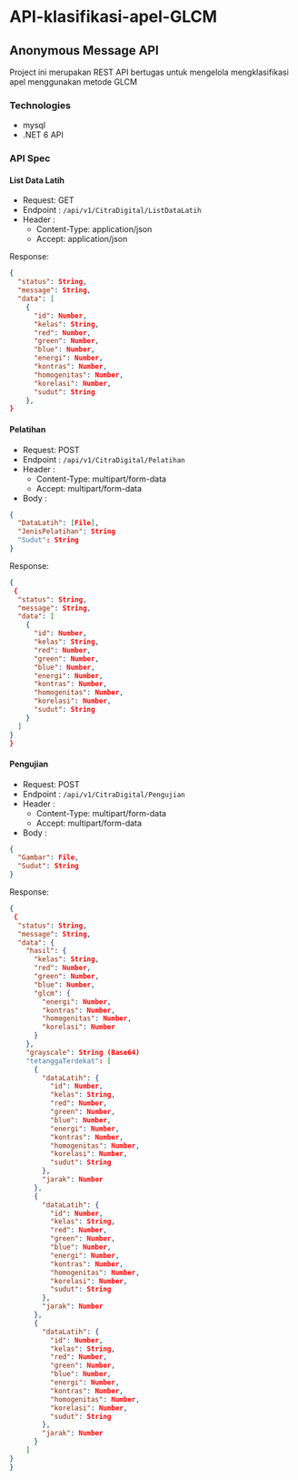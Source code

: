 # API-klasifikasi-apel-GLCM

## Anonymous Message API

Project ini merupakan REST API bertugas untuk mengelola mengklasifikasi apel menggunakan metode GLCM
### Technologies

- mysql
- .NET 6 API

### API Spec

#### List Data Latih

- Request: GET
- Endpoint : `/api/v1/CitraDigital/ListDataLatih`
- Header :
  - Content-Type: application/json
  - Accept: application/json

Response:

```json
{
  "status": String,
  "message": String,
  "data": [
    {
      "id": Number,
      "kelas": String,
      "red": Number,
      "green": Number,
      "blue": Number,
      "energi": Number,
      "kontras": Number,
      "homogenitas": Number,
      "korelasi": Number,
      "sudut": String
    },
}
```

#### Pelatihan

- Request: POST
- Endpoint : `/api/v1/CitraDigital/Pelatihan`
- Header :
  - Content-Type: multipart/form-data
  - Accept: multipart/form-data
- Body :

```json
{
  "DataLatih": [File],
  "JenisPelatihan": String
  "Sudut": String
}
```

Response:

```json
{
 {
  "status": String,
  "message": String,
  "data": [
    {
      "id": Number,
      "kelas": String,
      "red": Number,
      "green": Number,
      "blue": Number,
      "energi": Number,
      "kontras": Number,
      "homogenitas": Number,
      "korelasi": Number,
      "sudut": String
    }
  ]
}
}
```

#### Pengujian

- Request: POST
- Endpoint : `/api/v1/CitraDigital/Pengujian`
- Header :
  - Content-Type: multipart/form-data
  - Accept: multipart/form-data
- Body :

```json
{
  "Gambar": File,
  "Sudut": String
}
```

Response:

```json
{
 {
  "status": String,
  "message": String,
  "data": {
    "hasil": {
      "kelas": String,
      "red": Number,
      "green": Number,
      "blue": Number,
      "glcm": {
        "energi": Number,
        "kontras": Number,
        "homogenitas": Number,
        "korelasi": Number
      }
    },
    "grayscale": String (Base64)
    "tetanggaTerdekat": [
      {
        "dataLatih": {
          "id": Number,
          "kelas": String,
          "red": Number,
          "green": Number,
          "blue": Number,
          "energi": Number,
          "kontras": Number,
          "homogenitas": Number,
          "korelasi": Number,
          "sudut": String
        },
        "jarak": Number
      },
      {
        "dataLatih": {
          "id": Number,
          "kelas": String,
          "red": Number,
          "green": Number,
          "blue": Number,
          "energi": Number,
          "kontras": Number,
          "homogenitas": Number,
          "korelasi": Number,
          "sudut": String
        },
        "jarak": Number
      },
      {
        "dataLatih": {
          "id": Number,
          "kelas": String,
          "red": Number,
          "green": Number,
          "blue": Number,
          "energi": Number,
          "kontras": Number,
          "homogenitas": Number,
          "korelasi": Number,
          "sudut": String
        },
        "jarak": Number
      }
    ]
}
}
```

